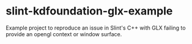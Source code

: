 # slint-kdfoundation-glx-example
Example project to reproduce an issue in Slint's C++ with GLX failing to provide an opengl context or window surface.
